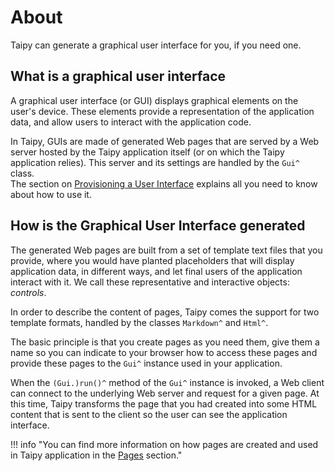 # About

Taipy can generate a graphical user interface for you, if you need one.

## What is a graphical user interface

A graphical user interface (or GUI) displays graphical elements on the user's device.
These elements provide a representation of the application data, and allow users to
interact with the application code.

In Taipy, GUIs are made of generated Web pages that are served by a Web server
hosted by the Taipy application itself (or on which the Taipy application relies). This
server and its settings are handled by the `Gui^` class.</br>
The section on [Provisioning a User Interface](gui/index.md) explains all you need to
know about how to use it.

## How is the Graphical User Interface generated

The generated Web pages are built from a set of template text files that you provide,
where you would have planted placeholders that will display application data, in different
ways, and let final users of the application interact with it. We call these representative
and interactive objects: _controls_.

In order to describe the content of pages, Taipy comes the support for two template formats,
handled by the classes `Markdown^` and `Html^`.

The basic principle is that you create pages as you need them, give them a name
so you can indicate to your browser how to access these pages and provide these pages to the
`Gui^` instance used in your application.

When the `(Gui.)run()^` method of the `Gui^` instance is invoked, a Web client can connect to the underlying Web
server and request for a given page. At this time, Taipy transforms the page that you had created into some HTML
content that is sent to the client so the user can see the application interface.

!!! info "You can find more information on how pages are created and used in Taipy application in the [Pages](pages.md) section."
